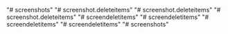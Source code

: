 "# screenshots" 
"# screenshot.deleteitems" 
"# screenshot.deleteitems" 
"# screenshot.deleteitems" 
"# screendeletitems" 
"# screendeletitems" 
"# screendeletitems" 
"# screendeletitems" 
"# screenshots" 
